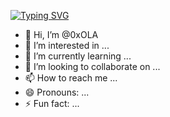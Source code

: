 [![Typing SVG](https://readme-typing-svg.herokuapp.com?font=Fira+Code&pause=1000&random=false&width=435&lines=Hi%2C+Welcome+to+My+github+%E2%98%BA%EF%B8%8F;19y%2Fo%2C+Security+Researcher%2C+CPTS%2C+CRTP)](https://git.io/typing-svg)



- 👋 Hi, I’m @0xOLA
- 👀 I’m interested in ...
- 🌱 I’m currently learning ...
- 💞️ I’m looking to collaborate on ...
- 📫 How to reach me ...
- 😄 Pronouns: ...
- ⚡ Fun fact: ...

<!---
0xOLA/0xOLA is a ✨ special ✨ repository because its `README.md` (this file) appears on your GitHub profile.
You can click the Preview link to take a look at your changes.
--->
